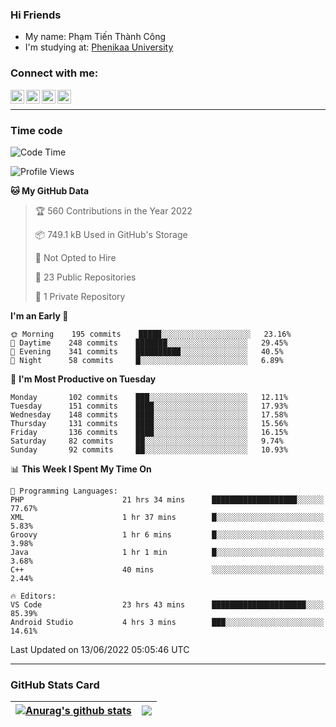 ### Hi Friends

- My name: Phạm Tiến Thành Công
- I'm studying at: [Phenikaa University]


### Connect with me:
[<img align="left" alt="PhamTienThanhCong | Facebook" width="22px" src="https://upload.wikimedia.org/wikipedia/commons/thumb/1/16/Facebook-icon-1.png/640px-Facebook-icon-1.png" />][facebook]
[<img align="left" alt="PhamTienThanhCong | Zalo" width="22px" src="https://www.anphatpc.com.vn/template/anphat_2020v2/images/icon-zalo.jpg" />][zalo]
[<img align="left" alt="PhamTienThanhCong | LinkedIn" width="22px" src="https://cdn3.iconfinder.com/data/icons/inficons/512/linkedin.png" />][linkedin]
[<img align="left" alt="PhamTienThanhCong | tiktok" width="22px" src="https://cdn.worldvectorlogo.com/logos/tiktok-logo.svg" />][tiktok]

<br />

---

### Time code

<!--START_SECTION:waka-->
![Code Time](http://img.shields.io/badge/Code%20Time-435%20hrs%2030%20mins-blue)

![Profile Views](http://img.shields.io/badge/Profile%20Views-10-blue)

**🐱 My GitHub Data** 

> 🏆 560 Contributions in the Year 2022
 > 
> 📦 749.1 kB Used in GitHub's Storage 
 > 
> 🚫 Not Opted to Hire
 > 
> 📜 23 Public Repositories 
 > 
> 🔑 1 Private Repository 
 > 
**I'm an Early 🐤** 

```text
🌞 Morning    195 commits    █████░░░░░░░░░░░░░░░░░░░░   23.16% 
🌆 Daytime    248 commits    ███████░░░░░░░░░░░░░░░░░░   29.45% 
🌃 Evening    341 commits    ██████████░░░░░░░░░░░░░░░   40.5% 
🌙 Night      58 commits     █░░░░░░░░░░░░░░░░░░░░░░░░   6.89%

```
📅 **I'm Most Productive on Tuesday** 

```text
Monday       102 commits    ███░░░░░░░░░░░░░░░░░░░░░░   12.11% 
Tuesday      151 commits    ████░░░░░░░░░░░░░░░░░░░░░   17.93% 
Wednesday    148 commits    ████░░░░░░░░░░░░░░░░░░░░░   17.58% 
Thursday     131 commits    ████░░░░░░░░░░░░░░░░░░░░░   15.56% 
Friday       136 commits    ████░░░░░░░░░░░░░░░░░░░░░   16.15% 
Saturday     82 commits     ██░░░░░░░░░░░░░░░░░░░░░░░   9.74% 
Sunday       92 commits     ██░░░░░░░░░░░░░░░░░░░░░░░   10.93%

```


📊 **This Week I Spent My Time On** 

```text
💬 Programming Languages: 
PHP                      21 hrs 34 mins      ███████████████████░░░░░░   77.67% 
XML                      1 hr 37 mins        █░░░░░░░░░░░░░░░░░░░░░░░░   5.83% 
Groovy                   1 hr 6 mins         █░░░░░░░░░░░░░░░░░░░░░░░░   3.98% 
Java                     1 hr 1 min          █░░░░░░░░░░░░░░░░░░░░░░░░   3.68% 
C++                      40 mins             ░░░░░░░░░░░░░░░░░░░░░░░░░   2.44%

🔥 Editors: 
VS Code                  23 hrs 43 mins      █████████████████████░░░░   85.39% 
Android Studio           4 hrs 3 mins        ███░░░░░░░░░░░░░░░░░░░░░░   14.61%

```


 Last Updated on 13/06/2022 05:05:46 UTC
<!--END_SECTION:waka-->

---

### GitHub Stats Card

| <a href="https://github.com/phamtienthanhcong"><img align="center" src="https://github-readme-stats.vercel.app/api?username=PhamTienThanhCong&show_icons=true&include_all_commits=true&theme=buefy&hide_border=true&theme=ocean_dark" alt="Anurag's github stats" /></a> | <a href="https://github.com/phamtienthanhcong"><img align="center" src="https://github-readme-stats.vercel.app/api/top-langs/?username=PhamTienThanhCong&layout=compact&theme=buefy&hide_border=true&theme=ocean_dark" /></a> |
| ------------- | ------------- |

[Phenikaa University]: https://phenikaa-uni.edu.vn/vi
[facebook]: https://www.facebook.com/phamtienthanhcong
[linkedin]: https://linkedin.com/in/phamtienthanhcong
[zalo]: https://zalo.me/0396396332
[tiktok]: https://www.tiktok.com/@phamtienthanhcong
[web]: https://github.com/PhamTienThanhCong/web_dev
[min project]: https://github.com/PhamTienThanhCong/Project-Of-Web
[c and cpp]: https://github.com/PhamTienThanhCong/Code_C_and_Cpro
[python]: https://github.com/PhamTienThanhCong/Python_beginer

